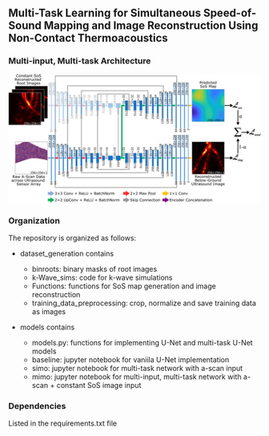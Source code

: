 ## Multi-Task Learning for Simultaneous Speed-of-Sound Mapping and Image Reconstruction Using Non-Contact Thermoacoustics

### Multi-input, Multi-task Architecture
![Architecture](https://raw.githubusercontent.com/maxlwang/mtl-sos-recon/master/models/mtl_model2.png)

### Organization
The repository is organized as follows:

- dataset_generation contains 
  - binroots: binary masks of root images
  - k-Wave_sims: code for k-wave simulations    
  - Functions: functions for SoS map generation and image reconstruction
  - training_data_preprocessing: crop, normalize and save training data as images

- models contains
  - models.py: functions for implementing U-Net and multi-task U-Net models
  - baseline: jupyter notebook for vaniila U-Net implementation
  - simo: jupyter notebook for multi-task network with a-scan input
  - mimo: jupyter notebook for multi-input, multi-task network with a-scan + constant SoS image input

### Dependencies
Listed in the requirements.txt file

